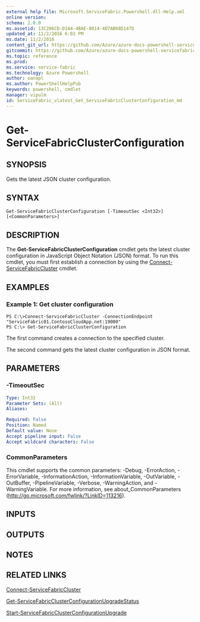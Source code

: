 ```yaml
---
external help file: Microsoft.ServiceFabric.Powershell.dll-Help.xml
online version:
schema: 2.0.0
ms.assetid: 13C206CD-D1A4-4BAE-8014-4D7AB68D147D
updated_at: 11/2/2016 6:01 PM
ms.date: 11/2/2016
content_git_url: https://github.com/Azure/azure-docs-powershell-servicefabric/blob/live/Service-Fabric-cmdlets/ServiceFabric/vlatest/Get-ServiceFabricClusterConfiguration.md
gitcommit: https://github.com/Azure/azure-docs-powershell-servicefabric/blob/a04d7fb81ddb4ca19a8c0101c71d7745ad5e082a/Service-Fabric-cmdlets/ServiceFabric/vlatest/Get-ServiceFabricClusterConfiguration.md
ms.topic: reference
ms.prod: 
ms.service: service-fabric
ms.technology: Azure Powershell
author: oanapl
ms.author: PowerShellHelpPub
keywords: powershell, cmdlet
manager: vipulm
id: ServiceFabric_vlatest_Get_ServiceFabricClusterConfiguration_md
---
```


# Get-ServiceFabricClusterConfiguration

## SYNOPSIS
Gets the latest JSON cluster configuration.

## SYNTAX

```
Get-ServiceFabricClusterConfiguration [-TimeoutSec <Int32>] [<CommonParameters>]
```

## DESCRIPTION
The **Get-ServiceFabricClusterConfiguration** cmdlet gets the latest cluster configuration in JavaScript Object Notation (JSON) format.
To run this cmdlet, you must first establish a connection by using the [Connect-ServiceFabricCluster](./Connect-ServiceFabricCluster.md) cmdlet.

## EXAMPLES

### Example 1: Get cluster configuration
```
PS C:\>Connect-ServiceFabricCluster -ConnectionEndpoint "ServiceFabric01.ContosoCloudApp.net:19000"
PS C:\> Get-ServiceFabricClusterConfiguration
```

The first command creates a connection to the specified cluster.

The second command gets the latest cluster configuration in JSON format.

## PARAMETERS

### -TimeoutSec
```yaml
Type: Int32
Parameter Sets: (All)
Aliases:

Required: False
Position: Named
Default value: None
Accept pipeline input: False
Accept wildcard characters: False
```

### CommonParameters
This cmdlet supports the common parameters: -Debug, -ErrorAction, -ErrorVariable, -InformationAction, -InformationVariable, -OutVariable, -OutBuffer, -PipelineVariable, -Verbose, -WarningAction, and -WarningVariable. For more information, see about_CommonParameters (http://go.microsoft.com/fwlink/?LinkID=113216).

## INPUTS

## OUTPUTS

## NOTES

## RELATED LINKS

[Connect-ServiceFabricCluster](xref:ServiceFabric/vlatest/Connect-ServiceFabricCluster.md)

[Get-ServiceFabricClusterConfigurationUpgradeStatus](xref:ServiceFabric/vlatest/Get-ServiceFabricClusterConfigurationUpgradeStatus.md)

[Start-ServiceFabricClusterConfigurationUpgrade](xref:ServiceFabric/vlatest/Start-ServiceFabricClusterConfigurationUpgrade.md)
